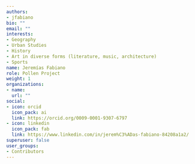 ```yaml
---
authors:
- jfabiano
bio: ""
email: ""
interests:
- Geography 
- Urban Studies
- History 
- Art in diverse forms (literature, music, architecture)
- Sports
name: Jeremías Fabiano
role: Pollen Project
weight: 1
organizations:
- name: 
  url: ""
social:
- icon: orcid
  icon_pack: ai
  link: https://orcid.org/0009-0001-9307-6797
- icon: linkedin
  icon_pack: fab
  link: https://www.linkedin.com/in/jerem%C3%ADas-fabiano-84208a1a2/
superuser: false
user_groups:
- Contributors
---
```

